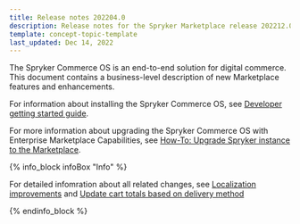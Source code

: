 ```yaml
---
title: Release notes 202204.0
description: Release notes for the Spryker Marketplace release 202212.0
template: concept-topic-template
last_updated: Dec 14, 2022
---
```


The Spryker Commerce OS is an end-to-end solution for digital commerce. This document contains a business-level description of new Marketplace features and enhancements.

For information about installing the Spryker Commerce OS, see [Developer getting started guide](/docs/scos/dev/developer-getting-started-guide.html).

For more information about upgrading the Spryker Commerce OS with Enterprise Marketplace Capabilities, see [How-To: Upgrade Spryker instance to the Marketplace](/docs/marketplace/dev/howtos/how-to-upgrade-spryker-instance-to-marketplace.html).


{% info_block infoBox "Info" %}

For detailed infomration about all related changes, see [Localization improvements](/docs/scos/user/intro-to-spryker/releases/release-notes/release-notes-202212.0/release-notes-202212.0.html#localization-improvements) and [Update cart totals based on delivery method](/docs/scos/user/intro-to-spryker/releases/release-notes/release-notes-202212.0/release-notes-202212.0.html#update-cart-totals-based-on-delivery-method)

{% endinfo_block %}

